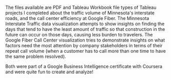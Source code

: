 The files available are PDF and Tableau Workbook file types of Tableau projects I completed about the traffic volume of Minnesota's interstate roads, and the call center efficiency at Google Fiber. 
The Minnesota Interstate Traffic data visualization attempts to show insights on finding the days that tend to have the least amount of traffic so that construction in the future can occur on those days, causing less burden to travelers. 
The Google Fiber Call Center visualization tries to demonstrate insights on what factors need the most attention by company stakeholders in terms of their repeat call volume (when a customer has to call more than one time to have the same problem resolved). 

Both were part of a Google Business Intelligence certificate with Coursera and were quite fun to create and analyze!  
